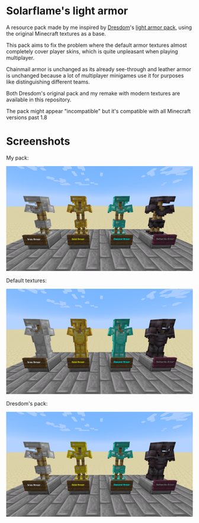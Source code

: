 # Solarflame's light armor
A resource pack made by me inspired by [Dresdom](https://www.reddit.com/user/Dresdom/)'s [light armor pack](https://www.reddit.com/r/Minecraft/comments/7e8zqv/i_made_a_light_armor_resource_pack/), using the original Minecraft textures as a base.

This pack aims to fix the problem where the default armor textures almost completely cover player skins, which is quite unpleasant when playing multiplayer. 

Chainmail armor is unchanged as its already see-through and leather armor is unchanged because a lot of multiplayer minigames use it for purposes like distinguishing different teams.

Both Dresdom's original pack and my remake with modern textures are available in this repository.

The pack might appear "incompatible" but it's compatible with all Minecraft versions past 1.8
# Screenshots
My pack:

![Solar's pack](images/solar.png)

Default textures:

![Default textures](images/vanilla.png)

Dresdom's pack:

![Dresdom's pack](images/dresdom.png)

